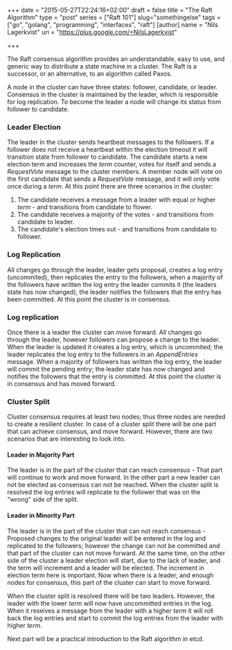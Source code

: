 +++
date = "2015-05-27T22:24:16+02:00"
draft = false
title = "The Raft Algorithm"
type = "post"
series = ["Raft 101"]
slug="somethingelse"
tags = ["go", "golang", "programming", "interfaces", "raft"]
[author]
	name = "Nils Lagerkvist"
	uri = "https://plus.google.com/+NilsLagerkvist"

+++

The Raft consensus algorithm provides an understandable, easy to use, and generic way to distribute a state machine in a cluster. The Raft is a successor, or an alternative, to an algorithm called Paxos.

A node in the cluster can have three states: follower, candidate, or leader. Consensus in the cluster is maintained by the leader, which is responsible for log replication. To become the leader a node will change its status from follower to candidate.

### Leader Election
The leader in the cluster sends heartbeat messages to the followers. If a follower does not receive a heartbeat within the election timeout it will transition state from follower to candidate. The candidate starts a new election term and increases the *term* counter, votes for itself and sends a *RequestVote* message to the cluster members. A member node will vote on the first candidate that sends a *RequestVote* message, and it will only vote once during a *term*. At this point there are three scenarios in the cluster:

1. The candidate receives a message from a leader with equal or higher *term* - and transitions from candidate to flower.
2. The candidate receives a majority of the votes - and transitions from candidate to leader.
3. The candidate's election times out - and transitions from candidate to follower.

### Log Replication
All changes go through the leader, leader gets proposal, creates a log entry (uncommited), then replicates the entry to the followers, when a majority of the followers have written the log entry the leader commits it (the leaders state has now changed), the leader notifies the followers that the entry has been committed. At this point the cluster is in consensus.

### Log replication
Once there is a leader the cluster can move forward. All changes go through the leader, however followers can propose a change to the leader. When the leader is updated it creates a log entry, which is uncommited; the leader replicates the log entry to the followers in an *AppendEntries* message. When a majority of followers has written the log entry, the leader will commit the pending entry; the leader state has now changed and notifies the followers that the entry is committed. At this point the cluster is in consensus and has moved forward.

### Cluster Split
Cluster consensus requires at least two nodes; thus three nodes are needed to create a resilient cluster. In case of a cluster split there will be one part that can achieve consensus, and move forward. However, there are two scenarios that are interesting to look into.

#### Leader in Majority Part
The leader is in the part of the cluster that can reach consensus - That part will continue to work and move forward. In the other part a new leader can not be elected as consensus can not be reached. When the cluster split is resolved the log entries will replicate to the follower that was on the "wrong" side of the split.

#### Leader in Minority Part
The leader is in the part of the cluster that can not reach consensus - Proposed changes to the original leader will be entered in the log and replicated to the followers; however the change can not be committed and that part of the cluster can not move forward. At the same time, on the other side of the cluster a leader election will start, due to the lack of leader, and the term will increment and a leader will be elected. The increment in election term here is important. Now when there is a leader, and enough nodes for consensus, this part of the cluster can start to move forward.

When the cluster split is resolved there will be two leaders. However, the leader with the lower *term* will now have uncommitted entries in the log. When it reseives a message from the leader with a higher *term* it will roll back the log entries and start to commit the log entries from the leader with higher *term*.

Next part will be a practical introduction to the Raft algorithm in etcd.
